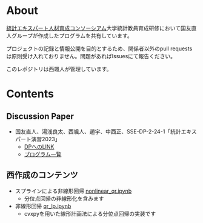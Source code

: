 # About

[統計エキスパート人材育成コンソーシアム](https://stat-expert.ism.ac.jp/)大学統計教員育成研修において国友直人グループが作成したプログラムを共有しています。

プロジェクトの記録と情報公開を目的とするため、関係者以外のpull requestsは原則受け入れておりません。問題があればIssuesにて報告ください。

このレポジトリは西颯人が管理しています。

# Contents

## Discussion Paper

- 国友直人、湯浅良太、西颯人、趙宇、中西正、SSE-DP-2-24-1「統計エキスパート演習2023」
  - [DPへのLINK](https://stat-expert.ism.ac.jp/training/discussionpaper/)
  - [プログラム一覧](./DP/2023/)

## 西作成のコンテンツ

- スプラインによる非線形回帰 [nonlinear_qr.ipynb](./jupyter/nonlinear_qr.ipynb)
  - 分位点回帰の非線形化を含みます
- 非線形回帰 [qr_lp.ipynb](./jupyter/qr_lp.ipynb)
  - cvxpyを用いた線形計画法による分位点回帰の実装です
